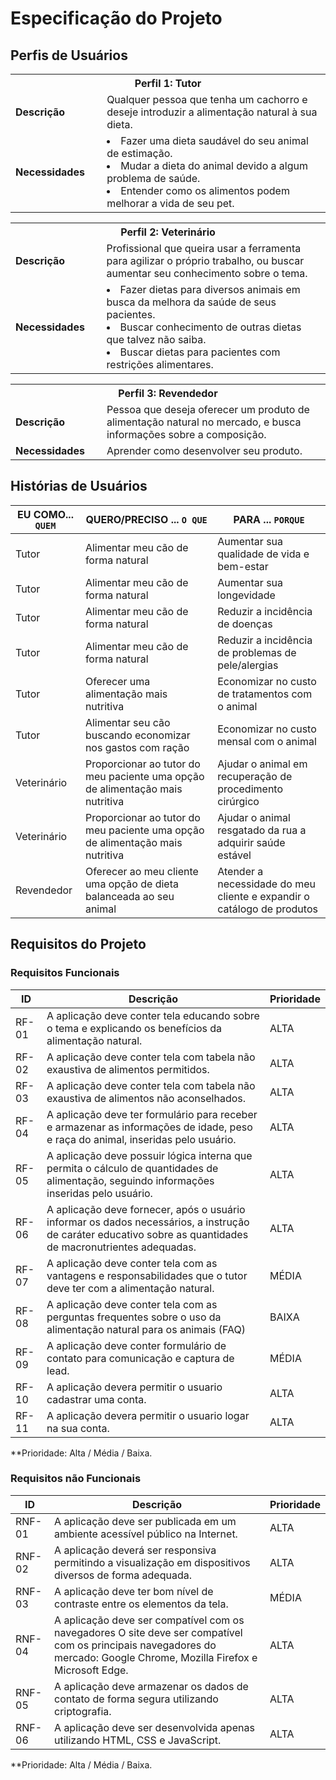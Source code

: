 # Especificação do Projeto

## Perfis de Usuários

<table>
<tbody>
<tr align=center>
<th colspan="2">Perfil 1: Tutor</th>
</tr>
<tr>
<td width="150px"><b>Descrição</b></td>
<td width="600px">Qualquer pessoa que tenha um cachorro e deseje introduzir a alimentação natural à sua dieta.</td>
</tr>
<tr>
<td><b>Necessidades</b></td>
<td>
  <li>Fazer uma dieta saudável do seu animal de estimação.</li>
  <li>Mudar a dieta do animal devido a algum problema de saúde.</li>
  <li>Entender como os alimentos podem melhorar a vida de seu pet.</li>
</td>
</tr>
</tbody>
</table>

<table>
<tbody>
<tr align=center>
<th colspan="2">Perfil 2: Veterinário </th>
</tr>
<tr>
<td width="150px"><b>Descrição</b></td>
<td width="600px">Profissional que queira usar a ferramenta para agilizar o próprio trabalho, ou buscar aumentar seu conhecimento sobre o tema.</td>
</tr>
<tr>
<td><b>Necessidades</b></td>
<td>
  <li>Fazer dietas para diversos animais em busca da melhora da saúde de seus pacientes.</li>
  <li>Buscar conhecimento de outras dietas que talvez não saiba.</li>
  <li>Buscar dietas para pacientes com restrições alimentares.</li>
</td>
</tr>
</tbody>
</table>

<table>
<tbody>
<tr align=center>
<th colspan="2">Perfil 3: Revendedor </th>
</tr>
<tr>
<td width="150px"><b>Descrição</b></td>
<td width="600px">Pessoa que deseja oferecer um produto de alimentação natural no mercado, e busca informações sobre a composição.</td>
</tr>
<tr>
<td><b>Necessidades</b></td>
<td>Aprender como desenvolver seu produto.</td>
</tr>
</tbody>
</table>

## Histórias de Usuários

|EU COMO... `QUEM`   | QUERO/PRECISO ... `O QUE` |PARA ... `PORQUE`                 |
|--------------------|---------------------------|----------------------------------|
| Tutor              | Alimentar meu cão de forma natural| Aumentar sua qualidade de vida e bem-estar|
| Tutor              | Alimentar meu cão de forma natural| Aumentar sua longevidade|
| Tutor              | Alimentar meu cão de forma natural| Reduzir a incidência de doenças|
| Tutor              | Alimentar meu cão de forma natural| Reduzir a incidência de problemas de pele/alergias|
| Tutor              | Oferecer uma alimentação mais nutritiva| Economizar no custo de tratamentos com o animal|
| Tutor              | Alimentar seu cão buscando economizar nos gastos com ração| Economizar no custo mensal com o animal |
| Veterinário        | Proporcionar ao tutor do meu paciente uma opção de alimentação mais nutritiva| Ajudar o animal em recuperação de procedimento cirúrgico|
| Veterinário        | Proporcionar ao tutor do meu paciente uma opção de alimentação mais nutritiva| Ajudar o animal resgatado da rua a adquirir saúde estável|
| Revendedor         | Oferecer ao meu cliente uma opção de dieta balanceada ao seu animal| Atender a necessidade do meu cliente e expandir o catálogo de produtos|

## Requisitos do Projeto

### Requisitos Funcionais

|ID    | Descrição                | Prioridade |
|-------|---------------------------------|----|
| RF-01 |A aplicação deve conter tela educando sobre o tema e explicando os benefícios da alimentação natural.| ALTA | 
| RF-02 |A aplicação deve conter tela com tabela não exaustiva de alimentos permitidos.| ALTA |
| RF-03 |A aplicação deve conter tela com tabela não exaustiva de alimentos não aconselhados. | ALTA |
| RF-04 |A aplicação deve ter formulário para receber e armazenar as informações de idade, peso e raça do animal, inseridas pelo usuário.| ALTA |
| RF-05 |A aplicação deve possuir lógica interna que permita o cálculo de quantidades de alimentação, seguindo informações inseridas pelo usuário. | ALTA |
| RF-06 |A aplicação deve fornecer, após o usuário informar os dados necessários, a instrução de caráter educativo sobre as quantidades de macronutrientes adequadas.| ALTA |
| RF-07 |A aplicação deve conter tela com as vantagens e responsabilidades que o tutor deve ter com a alimentação natural.| MÉDIA |
| RF-08 |A aplicação deve conter tela com as perguntas frequentes sobre o uso da alimentação natural para os animais (FAQ) | BAIXA |
| RF-09 |A aplicação deve conter formulário de contato para comunicação e captura de lead.| MÉDIA |
| RF-10 |A aplicação devera permitir o usuario cadastrar uma conta.| ALTA |
| RF-11 |A aplicação devera permitir o usuario logar na sua conta.| ALTA |


**Prioridade: Alta / Média / Baixa. 

### Requisitos não Funcionais

|ID      | Descrição               |Prioridade |
|--------|-------------------------|----|
| RNF-01 |A aplicação deve ser publicada em um ambiente acessível público na Internet.| ALTA |
| RNF-02 |A aplicação deverá ser responsiva permitindo a visualização em dispositivos diversos de forma adequada.| ALTA | 
| RNF-03 |A aplicação deve ter bom nível de contraste entre os elementos da tela.| MÉDIA | 
| RNF-04 |A aplicação deve ser compatível com os navegadores O site deve ser compatível com os principais navegadores do mercado: Google Chrome, Mozilla Firefox e Microsoft Edge.| ALTA | 
| RNF-05 |A aplicação deve armazenar os dados de contato de forma segura utilizando criptografia.| ALTA |
| RNF-06 |A aplicação deve ser desenvolvida apenas utilizando HTML, CSS e JavaScript.| ALTA | 
 

**Prioridade: Alta / Média / Baixa. 

